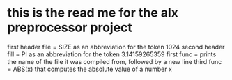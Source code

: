 this is the read me for the alx preprocessor project
=====================================================
first header file = SIZE as an abbreviation for the token 1024
second header fill = PI as an abbreviation for the token 3.14159265359
first func =  prints the name of the file it was compiled from, followed by a new line
third func = ABS(x) that computes the absolute value of a number x
